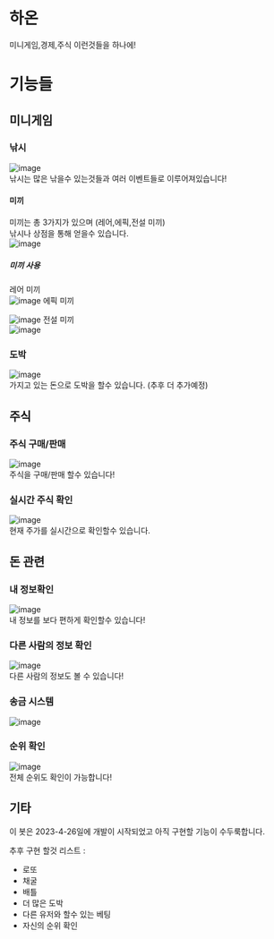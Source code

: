

# 하온
미니게임,경제,주식 이런것들을 하나에!
# 기능들

## 미니게임
### 낚시

![image](https://user-images.githubusercontent.com/61103309/232328891-531bc9d4-934f-4406-9bbe-0e6e19377ed1.png)<br>
낚시는 많은 낚을수 있는것들과 여러 이벤트들로 이루어져있습니다!
#### 미끼
미끼는 총 3가지가 있으며 (레어,에픽,전설 미끼)<br>
낚시나 상점을 통해 얻을수 있습니다.<br>
![image](https://user-images.githubusercontent.com/61103309/233285540-b34f466e-7d7b-45d9-a2ba-f15568e6218c.png)
##### 미끼 사용
레어 미끼 <br>
![image](https://user-images.githubusercontent.com/61103309/233286118-e4cdd826-6f58-402a-a943-2712f8d56cec.png)
에픽 미끼 <br>

![image](https://user-images.githubusercontent.com/61103309/233285961-791dec87-6551-4ee6-b7ea-5e8a4423bf36.png)
전설 미끼 <br>
![image](https://user-images.githubusercontent.com/61103309/233285786-8ea82950-2b6b-4643-b796-5c53ae8f95ab.png)



### 도박
![image](https://user-images.githubusercontent.com/61103309/232328906-f09e5e02-d5ac-4bc3-9ac9-03486d161c7b.png)<br>
가지고 있는 돈으로 도박을 할수 있습니다. (추후 더 추가예정) 
## 주식
### 주식 구매/판매
![image](https://user-images.githubusercontent.com/61103309/232329049-3fd3fbd4-a1c7-479b-ae26-0f335d209173.png)<br>
주식을 구매/판매 할수 있습니다!
### 실시간 주식 확인
![image](https://user-images.githubusercontent.com/61103309/232328934-1bb039d2-e455-48c2-b8e0-92d63db771b3.png)<br>
현재 주가를 실시간으로 확인할수 있습니다.
## 돈 관련
### 내 정보확인

![image](https://user-images.githubusercontent.com/61103309/233285402-da8745c9-9025-48f4-b35d-371ee6285f45.png)
<br>
내 정보를 보다 편하게 확인할수 있습니다!
### 다른 사람의 정보 확인
![image](https://user-images.githubusercontent.com/61103309/232328927-6d58686a-4948-412a-9210-5d29bcdf8f0f.png)<br>
다른 사람의 정보도 볼 수 있습니다!
### 송금 시스템
![image](https://user-images.githubusercontent.com/61103309/232328914-1b501d41-7a2d-46fd-8120-950732dbfaa1.png)<br>
### 순위 확인
![image](https://user-images.githubusercontent.com/61103309/232328919-4dff7464-3e9d-4177-b6ef-67ad98c7de9f.png)<br>
전체 순위도 확인이 가능합니다!








## 기타

이 봇은 2023-4-26일에 개발이 시작되었고 아직 구현할 기능이 수두룩합니다.

추후 구현 할것 리스트 :
- 로또
- 채굴
- 배틀
- 더 많은 도박
- 다른 유저와 할수 있는 베팅
- 자신의 순위 확인
